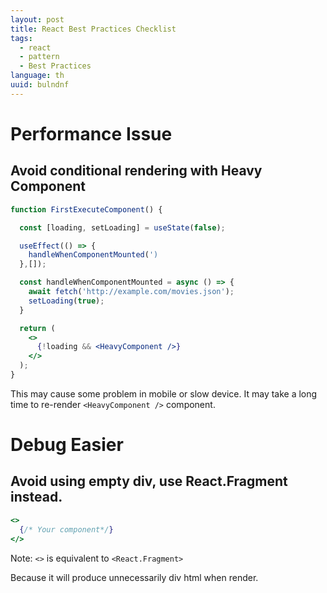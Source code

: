 ```yaml
---
layout: post
title: React Best Practices Checklist
tags:
  - react
  - pattern
  - Best Practices
language: th
uuid: bulndnf
---
```


# Performance Issue

## Avoid conditional rendering with Heavy Component

```jsx
function FirstExecuteComponent() {

  const [loading, setLoading] = useState(false);

  useEffect(() => {
    handleWhenComponentMounted(')
  },[]);

  const handleWhenComponentMounted = async () => {
    await fetch('http://example.com/movies.json');
    setLoading(true);
  }

  return (
    <>
      {!loading && <HeavyComponent />}
    </>
  );
}
```

This may cause some problem in mobile or slow device.
It may take a long time to re-render `<HeavyComponent />` component.

# Debug Easier

## Avoid using empty div, use React.Fragment instead.

```jsx
<>
  {/* Your component*/}
</>
```

Note: `<>` is equivalent to `<React.Fragment>`

Because it will produce unnecessarily div html when render.
